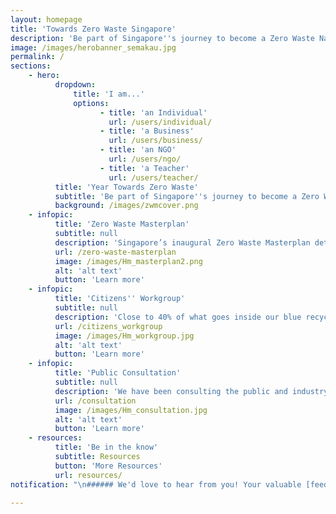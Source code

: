 ```yaml
---
layout: homepage
title: 'Towards Zero Waste Singapore'
description: 'Be part of Singapore''s journey to become a Zero Waste Nation'
image: /images/herobanner_semakau.jpg
permalink: /
sections:
    - hero:
          dropdown:
              title: 'I am...'
              options:
                    - title: 'an Individual'
                      url: /users/individual/
                    - title: 'a Business'
                      url: /users/business/
                    - title: 'an NGO'
                      url: /users/ngo/
                    - title: 'a Teacher'
                      url: /users/teacher/
          title: 'Year Towards Zero Waste'
          subtitle: 'Be part of Singapore''s journey to become a Zero Waste Nation'
          background: /images/zwmcover.png
    - infopic:
          title: 'Zero Waste Masterplan'
          subtitle: null
          description: 'Singapore’s inaugural Zero Waste Masterplan details our key strategies to build a sustainable, resource-efficient and climate-resilient nation.'
          url: /zero-waste-masterplan
          image: /images/Hm_masterplan2.png
          alt: 'alt text'
          button: 'Learn more'
    - infopic:
          title: 'Citizens'' Workgroup'
          subtitle: null
          description: 'Close to 40% of what goes inside our blue recycling bins cannot be recycled. This is because people put in things that cannot be recycled or contaminate the recyclables with food and liquids. We are recruiting Singaporeans to work with us to co-create solutions to improve the way we recycle at home.'
          url: /citizens_workgroup
          image: /images/Hm_workgroup.jpg
          alt: 'alt text'
          button: 'Learn more'
    - infopic:
          title: 'Public Consultation'
          subtitle: null
          description: 'We have been consulting the public and industry stakeholders on the development of the Zero Waste Masterplan. Thank you for your views on how we can pursue more sustainable consumption and production, and build a strong culture of reducing, reusing and recycling.'
          url: /consultation
          image: /images/Hm_consultation.jpg
          alt: 'alt text'
          button: 'Learn more'
    - resources:
          title: 'Be in the know'
          subtitle: Resources
          button: 'More Resources'
          url: resources/
notification: "\n###### We'd love to hear from you! Your valuable [feedback](https://form.gov.sg/5cd9272e7c72130017cee279){:target=\"_blank\"} will help us to improve our site.\n"

---
```

